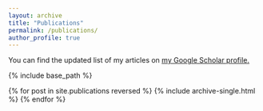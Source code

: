 ```yaml
---
layout: archive
title: "Publications"
permalink: /publications/
author_profile: true
---
```


You can find the updated list of my articles on <u><a href="https://scholar.google.de/citations?user=Ig3N8j0AAAAJ&hl=en">my Google Scholar profile</a>.</u>

{% include base_path %}

{% for post in site.publications reversed %}
  {% include archive-single.html %}
{% endfor %}
